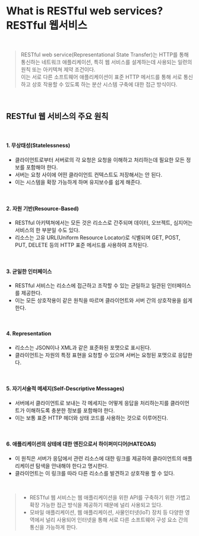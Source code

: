 # What is RESTful web services?<br>RESTful 웹서비스

<br>

> RESTful web service(Representational State Transfer)는 HTTP를 통해 통신하는 네트워크 애플리케이션, 특히 웹 서비스를 설계하는데 사용되는 일련의 원칙 또는 아키텍쳐 제약 조건이다.<br>이는 서로 다른 소프트웨어 애플리케이션이 표준 HTTP 메서드를 통해 서로 통신하고 상호 작용할 수 있도록 하는 분산 시스템 구축에 대한 접근 방식이다.

<br>

## RESTful 웹 서비스의 주요 원칙
<br>

#### 1. 무상태성(Statelessness)

- 클라이언트로부터 서버로의 각 요청은 요청을 이해하고 처리하는데 필요한 모든 정보를 포함해야 한다.
- 서버는 요청 사이에 어떤 클라이언트 컨텍스트도 저장해서는 안 된다.
- 이는 시스템을 확장 가능하게 하며 유지보수를 쉽게 해준다.

<br>

#### 2. 자원 기반(Resource-Based)

- RESTful 아키텍쳐에서는 모든 것은 리소스로 간주되며 데이터, 오브젝트, 심지어는 서비스의 한 부분일 수도 있다.
- 리소스는 고유 URL(Uniform Resource Locator)로 식별되며 GET, POST, PUT, DELETE 등의 HTTP 표준 메서드를 사용하여 조작된다.

<br>

#### 3. 균일한 인터페이스

- RESTful 서비스는 리소스에 접근하고 조작할 수 있는 균일하고 일관된 인터페이스를 제공한다.
- 이는 모든 상호작용이 같은 원칙을 따르며 클라이언트와 서버 간의 상호작용을 쉽게 한다.

<br>

#### 4. Representation

- 리소스는 JSON이나 XML과 같은 표준화된 포맷으로 표시된다.
- 클라이언트는 자원의 특정 표현을 요청할 수 있으며 서버는 요청된 포맷으로 응답한다.

<br>

#### 5. 자기서술적 메세지(Self-Descriptive Messages)

- 서버에서 클라이언트로 보내는 각 메세지는 어떻게 응답을 처리하는지를 클라이언트가 이해하도록 충분한 정보를 포함해야 한다.
- 이는 보통 표준 HTTP 헤더와 상태 코드를 사용하는 것으로 이루어진다.

<br>

#### 6. 애플리케이션의 상테에 대한 엔진으로서 하이퍼미디어(HATEOAS)

- 이 원칙은 서버가 응답에서 관련 리소스에 대한 링크를 제공하여 클라이언트의 애플리케이션 탐색을 안내해야 한다고 명시한다.
- 클라이언트는 이 링크를 따라 다른 리소스를 발견하고 상호작용 할 수 있다.

<br>

> - RESTful 웹 서비스는 웹 애플리케이션을 위한 API를 구축하기 위한 가볍고 확장 가능한 접근 방식을 제공하기 때문에 널리 사용되고 있다.
> - 모바일 애플리케이션, 웹 애플리케이션, 사물인터넷(IoT) 장치 등 다양한 영역에서 널리 사용되어 인터넷을 통해 서로 다른 소프트웨어 구성 요소 간의 통신을 가능하게 한다.